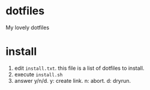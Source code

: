 dotfiles
========

My lovely dotfiles


# install

1. edit `install.txt`. this file is a list of dotfiles to install.
2. execute `install.sh`
3. answer y/n/d. y: create link. n: abort. d: dryrun.
